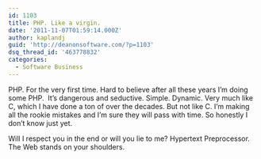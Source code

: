 ```yaml
---
id: 1103
title: PHP. Like a virgin.
date: '2011-11-07T01:59:14.000Z'
author: kaplandj
guid: 'http://deanonsoftware.com/?p=1103'
dsq_thread_id: '463778832'
categories:
  - Software Business
---
```

PHP. For the very first time. Hard to believe after all these years I’m doing some PHP.  It’s dangerous and seductive. Simple. Dynamic. Very much like C, which I have done a ton of over the decades. But not like C. I’m making all the rookie mistakes and I’m sure they will pass with time. So honestly I don’t know just yet.

Will I respect you in the end or will you lie to me? Hypertext Preprocessor. The Web stands on your shoulders.
